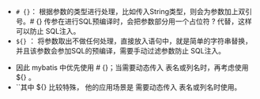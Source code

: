 * `# {}`： 根据参数的类型进行处理，比如传入String类型，则会为参数加上双引号。# {} 传参在进行SQL预编译时，会把参数部分用一个占位符 ? 代替，这样可以防止 SQL注入。
* `${}` ： 将参数取出不做任何处理，直接放入语句中，就是简单的字符串替换，并且该参数会参加SQL的预编译，需要手动过滤参数防止 SQL注入。
- 因此 mybatis 中优先使用 # {}；当需要动态传入 表名或列名时，再考虑使用 ${} 。
- ``其中 ${} 比较特殊， 他的应用场景是 需要动态传入 表名或列名时使用。